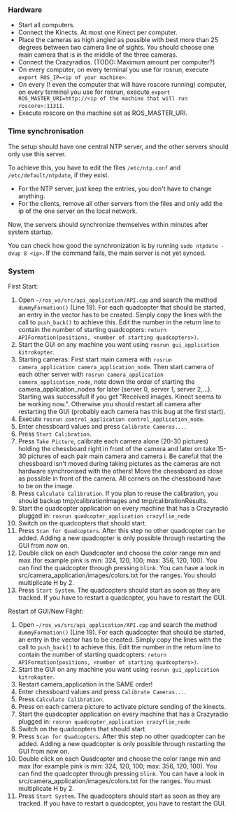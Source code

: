 ### Hardware

* Start all computers.
* Connect the Kinects. At most one Kinect per computer.
* Place the cameras as high angled as possible with best more than 25 degrees between two camera line of sights. You should choose one main camera that is in the middle of the three cameras.
* Connect the Crazyradios. (TODO: Maximum amount per computer?)
* On every computer, on every terminal you use for rosrun, execute `export ROS_IP=<ip of your machine>`.
* On every (! even the computer that will have roscore running) computer, on every terminal you use for rosrun, execute `export ROS_MASTER_URI=http://<ip of the machine that will run roscore>:11311`.
* Execute roscore on the machine set as ROS_MASTER_URI.

### Time synchronisation

The setup should have one central NTP server, and the other servers should only use this server.

To achieve this, you have to edit the files `/etc/ntp.conf` and `/etc/default/ntpdate`, if they exist.

* For the NTP server, just keep the entries, you don't have to change anything.
* For the clients, remove all other servers from the files and only add the ip of the one server on the local network.

Now, the servers should synchronize themselves within minutes after system startup.

You can check how good the synchronization is by running `sudo ntpdate -dvup 8 <ip>`. If the command fails, the main server is not yet synced.

### System

First Start:

 1. Open `~/ros_ws/src/api_application/API.cpp` and search the method `dummyFormation()` (Line 19). For each quadcopter that should be started, an entry in the vector has to be created. Simply copy the lines with the call to `push_back()` to achieve this. Edit the number in the return line to contain the number of starting quadcopters: `return APIFormation(positions, <number of starting quadcopters>)`.
 2. Start the GUI on any machine you want using `rosrun gui_application kitrokopter`.
 3. Starting cameras: First start main camera with `rosrun camera_application camera_application_node`. Then start camera of each other server with `rosrun camera_application camera_application_node`, note down the order of starting the camera_application_nodes for later (server 0, server 1, server 2,...). Starting was successfull if you get "Received images. Kinect seems to be working now.". Otherwise you should restart all camera after restarting the GUI (probably each camera has this bug at the first start).
 4. Execute `rosrun control_application control_application_node`.
 5. Enter chessboard values and press `Calibrate Cameras...`.
 6. Press `Start Calibration`.
 7. Press `Take Picture`, calibrate each camera alone (20-30 pictures) holding the chessboard right in front of the camera and later on take 15-30 pictures of each pair main camera and camera i. Be careful that the chessboard isn't moved during taking pictures as the cameras are not hardware synchronised with the others! Move the chessboard as close as possible in front of the camera. All corners on the chessboard have to be on the image.
 8. Press `Calculate Calibration`. If you plan to reuse the calibration, you should backup tmp/calibrationImages and tmp/calibrationResults.
 9. Start the quadcopter application on every machine that has a Crazyradio plugged in: `rosrun quadcopter_application crazyflie_node`
 10. Switch on the quadcopters that should start.
 11. Press `Scan for Quadcopters`. After this step no other quadcopter can be added. Adding a new quadcopter is only possible through restarting the GUI from now on.
 12. Double click on each Quadcopter and choose the color range min and max (for example pink is min: 324, 120, 100; max: 356, 120, 100). You can find the quadcopter through pressing `blink`. You can have a look in src/camera_application/images/colors.txt for the ranges. You should multiplicate H by 2.
 13. Press `Start System`. The quadcopters should start as soon as they are tracked. If you have to restart a quadcopter, you have to restart the GUI.


Restart of GUI/New Flight:

 1. Open `~/ros_ws/src/api_application/API.cpp` and search the method `dummyFormation()` (Line 19). For each quadcopter that should be started, an entry in the vector has to be created. Simply copy the lines with the call to `push_back()` to achieve this. Edit the number in the return line to contain the number of starting quadcopters: `return APIFormation(positions, <number of starting quadcopters>)`.
 2. Start the GUI on any machine you want using `rosrun gui_application kitrokopter`.
 3. Restart camera_application in the SAME order!
 4. Enter chessboard values and press `Calibrate Cameras...`.
 5. Press `Calculate Calibration`.
 6. Press on each camera picture to activate picture sending of the kinects.
 7. Start the quadcopter application on every machine that has a Crazyradio plugged in: `rosrun quadcopter_application crazyflie_node`
 8. Switch on the quadcopters that should start.
 9. Press `Scan for Quadcopters`. After this step no other quadcopter can be added. Adding a new quadcopter is only possible through restarting the GUI from now on.
 10. Double click on each Quadcopter and choose the color range min and max (for example pink is min: 324, 120, 100; max: 356, 120, 100). You can find the quadcopter through pressing `blink`. You can have a look in src/camera_application/images/colors.txt for the ranges. You must multiplicate H by 2.
 11. Press `Start System`. The quadcopters should start as soon as they are tracked. If you have to restart a quadcopter, you have to restart the GUI.

